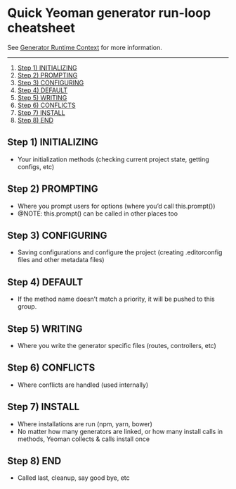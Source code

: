 # Quick Yeoman generator run-loop cheatsheet

See [Generator Runtime Context](https://yeoman.io/authoring/running-context.html) for more information.

---

<!-- MarkdownTOC -->

1. [Step 1) INITIALIZING](#step-1-initializing)
1. [Step 2) PROMPTING](#step-2-prompting)
1. [Step 3) CONFIGURING](#step-3-configuring)
1. [Step 4) DEFAULT](#step-4-default)
1. [Step 5) WRITING](#step-5-writing)
1. [Step 6) CONFLICTS](#step-6-conflicts)
1. [Step 7) INSTALL](#step-7-install)
1. [Step 8) END](#step-8-end)

<!-- /MarkdownTOC -->

## Step 1) INITIALIZING

-   Your initialization methods (checking current project state, getting configs, etc)

## Step 2) PROMPTING

-   Where you prompt users for options (where you’d call this.prompt())
-   @NOTE: this.prompt() can be called in other places too

## Step 3) CONFIGURING

-   Saving configurations and configure the project (creating .editorconfig files and other metadata files)

## Step 4) DEFAULT

-   If the method name doesn’t match a priority, it will be pushed to this group.

## Step 5) WRITING

-   Where you write the generator specific files (routes, controllers, etc)

## Step 6) CONFLICTS

-   Where conflicts are handled (used internally)

## Step 7) INSTALL

-   Where installations are run (npm, yarn, bower)
-   No matter how many generators are linked, or how many install calls in methods, Yeoman collects & calls install once

## Step 8) END

-   Called last, cleanup, say good bye, etc



